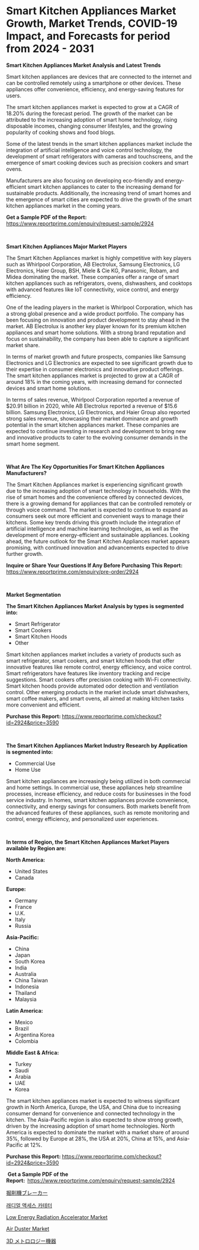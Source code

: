 <p><h1>Smart Kitchen Appliances Market Growth, Market Trends, COVID-19 Impact, and Forecasts for period from 2024 - 2031</h1></p><p><strong>Smart Kitchen Appliances Market Analysis and Latest Trends</strong></p>
<p><p>Smart kitchen appliances are devices that are connected to the internet and can be controlled remotely using a smartphone or other devices. These appliances offer convenience, efficiency, and energy-saving features for users.</p><p>The smart kitchen appliances market is expected to grow at a CAGR of 18.20% during the forecast period. The growth of the market can be attributed to the increasing adoption of smart home technology, rising disposable incomes, changing consumer lifestyles, and the growing popularity of cooking shows and food blogs.</p><p>Some of the latest trends in the smart kitchen appliances market include the integration of artificial intelligence and voice control technology, the development of smart refrigerators with cameras and touchscreens, and the emergence of smart cooking devices such as precision cookers and smart ovens.</p><p>Manufacturers are also focusing on developing eco-friendly and energy-efficient smart kitchen appliances to cater to the increasing demand for sustainable products. Additionally, the increasing trend of smart homes and the emergence of smart cities are expected to drive the growth of the smart kitchen appliances market in the coming years.</p></p>
<p><strong>Get a Sample PDF of the Report:&nbsp;</strong> <a href="https://www.reportprime.com/enquiry/request-sample/2924">https://www.reportprime.com/enquiry/request-sample/2924</a></p>
<p>&nbsp;</p>
<p><strong>Smart Kitchen Appliances Major Market Players</strong></p>
<p><p>The Smart Kitchen Appliances market is highly competitive with key players such as Whirlpool Corporation, AB Electrolux, Samsung Electronics, LG Electronics, Haier Group, BSH, Miele & Cie KG, Panasonic, Robam, and Midea dominating the market. These companies offer a range of smart kitchen appliances such as refrigerators, ovens, dishwashers, and cooktops with advanced features like IoT connectivity, voice control, and energy efficiency.</p><p>One of the leading players in the market is Whirlpool Corporation, which has a strong global presence and a wide product portfolio. The company has been focusing on innovation and product development to stay ahead in the market. AB Electrolux is another key player known for its premium kitchen appliances and smart home solutions. With a strong brand reputation and focus on sustainability, the company has been able to capture a significant market share.</p><p>In terms of market growth and future prospects, companies like Samsung Electronics and LG Electronics are expected to see significant growth due to their expertise in consumer electronics and innovative product offerings. The smart kitchen appliances market is projected to grow at a CAGR of around 18% in the coming years, with increasing demand for connected devices and smart home solutions.</p><p>In terms of sales revenue, Whirlpool Corporation reported a revenue of $20.91 billion in 2020, while AB Electrolux reported a revenue of $15.6 billion. Samsung Electronics, LG Electronics, and Haier Group also reported strong sales revenue, showcasing their market dominance and growth potential in the smart kitchen appliances market. These companies are expected to continue investing in research and development to bring new and innovative products to cater to the evolving consumer demands in the smart home segment.</p></p>
<p>&nbsp;</p>
<p><strong>What Are The Key Opportunities For Smart Kitchen Appliances Manufacturers?</strong></p>
<p><p>The Smart Kitchen Appliances market is experiencing significant growth due to the increasing adoption of smart technology in households. With the rise of smart homes and the convenience offered by connected devices, there is a growing demand for appliances that can be controlled remotely or through voice command. The market is expected to continue to expand as consumers seek out more efficient and convenient ways to manage their kitchens. Some key trends driving this growth include the integration of artificial intelligence and machine learning technologies, as well as the development of more energy-efficient and sustainable appliances. Looking ahead, the future outlook for the Smart Kitchen Appliances market appears promising, with continued innovation and advancements expected to drive further growth.</p></p>
<p><strong>Inquire or Share Your Questions If Any Before Purchasing This Report:</strong> <a href="https://www.reportprime.com/enquiry/pre-order/2924">https://www.reportprime.com/enquiry/pre-order/2924</a></p>
<p>&nbsp;</p>
<p><strong>Market Segmentation</strong></p>
<p><strong>The Smart Kitchen Appliances Market Analysis by types is segmented into:</strong></p>
<p><ul><li>Smart Refrigerator</li><li>Smart Cookers</li><li>Smart Kitchen Hoods</li><li>Other</li></ul></p>
<p><p>Smart kitchen appliances market includes a variety of products such as smart refrigerator, smart cookers, and smart kitchen hoods that offer innovative features like remote control, energy efficiency, and voice control. Smart refrigerators have features like inventory tracking and recipe suggestions. Smart cookers offer precision cooking with Wi-Fi connectivity. Smart kitchen hoods provide automated odor detection and ventilation control. Other emerging products in the market include smart dishwashers, smart coffee makers, and smart ovens, all aimed at making kitchen tasks more convenient and efficient.</p></p>
<p><strong>Purchase this Report:&nbsp;</strong><a href="https://www.reportprime.com/checkout?id=2924&price=3590">https://www.reportprime.com/checkout?id=2924&price=3590</a></p>
<p>&nbsp;</p>
<p><strong>The Smart Kitchen Appliances Market Industry Research by Application is segmented into:</strong></p>
<p><ul><li>Commercial Use</li><li>Home Use</li></ul></p>
<p><p>Smart kitchen appliances are increasingly being utilized in both commercial and home settings. In commercial use, these appliances help streamline processes, increase efficiency, and reduce costs for businesses in the food service industry. In homes, smart kitchen appliances provide convenience, connectivity, and energy savings for consumers. Both markets benefit from the advanced features of these appliances, such as remote monitoring and control, energy efficiency, and personalized user experiences.</p></p>
<p>&nbsp;</p>
<p><strong>In terms of Region, the Smart Kitchen Appliances Market Players available by Region are:</strong></p>
<p>
    <p> <strong> North America: </strong>
        <ul>
            <li>United States</li>
            <li>Canada</li>
        </ul>
        </p> 
    <p> <strong> Europe: </strong>
        <ul>
            <li>Germany</li>
            <li>France</li>
            <li>U.K.</li>
            <li>Italy</li>
            <li>Russia</li>
        </ul>
        </p> 
    <p> <strong> Asia-Pacific: </strong>
        <ul>
            <li>China</li>
            <li>Japan</li>
            <li>South Korea</li>
            <li>India</li>
            <li>Australia</li>
            <li>China Taiwan</li>
            <li>Indonesia</li>
            <li>Thailand</li>
            <li>Malaysia</li>
        </ul>
        </p> 
    <p> <strong> Latin America: </strong>
        <ul>
            <li>Mexico</li>
            <li>Brazil</li>
            <li>Argentina Korea</li>
            <li>Colombia</li>
        </ul>
        </p> 
    <p> <strong> Middle East & Africa: </strong>
        <ul>
            <li>Turkey</li>
            <li>Saudi</li>
            <li>Arabia</li>
            <li>UAE</li>
            <li>Korea</li>
        </ul>
    </p>
    </p>
<p><p>The smart kitchen appliances market is expected to witness significant growth in North America, Europe, the USA, and China due to increasing consumer demand for convenience and connected technology in the kitchen. The Asia-Pacific region is also expected to show strong growth, driven by the increasing adoption of smart home technologies. North America is expected to dominate the market with a market share of around 35%, followed by Europe at 28%, the USA at 20%, China at 15%, and Asia-Pacific at 12%.</p></p>
<p><strong>Purchase this Report: </strong><a href="https://www.reportprime.com/checkout?id=2924&price=3590">https://www.reportprime.com/checkout?id=2924&price=3590</a></p>
<p>&nbsp;<strong>Get a Sample PDF of the Report:&nbsp;&nbsp;</strong><a href="https://www.reportprime.com/enquiry/request-sample/2924">https://www.reportprime.com/enquiry/request-sample/2924</a></p>
<p><strong></strong></p>
<p><p><a href="https://github.com/xnljig2898992/Market-Research-Report-List-1/blob/main/92278803008.md">掘削機ブレーカー</a></p><p><a href="https://github.com/vsn7qpua81q/Market-Research-Report-List-1/blob/main/40995112641.md">래디얼 액세스 카테터</a></p><p><a href="https://issuu.com/reportprime-2/docs/low-energy-radiation-accelerator-market-size-2030.">Low Energy Radiation Accelerator Market</a></p><p><a href="https://github.com/Whitneyboyettebo9kiw7yr13/Market-Research-Report-List-1/blob/main/air-duster-market.md">Air Duster Market</a></p><p><a href="https://github.com/adcxff01450218/Market-Research-Report-List-1/blob/main/11650503009.md">3D メトロロジー機器</a></p></p>